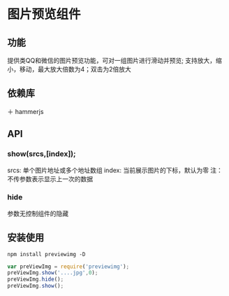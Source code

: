 # 图片预览组件

## 功能
提供类QQ和微信的图片预览功能，可对一组图片进行滑动并预览;
支持放大，缩小，移动，最大放大倍数为4；双击为2倍放大

## 依赖库
＋ hammerjs

## API

### show(srcs,[index]);
srcs: 单个图片地址或多个地址数组
index: 当前展示图片的下标，默认为零
注：不传参数表示显示上一次的数据

### hide
参数无控制组件的隐藏

## 安装使用
```shell
npm install previewimg -D
```

```javascript
var preViewImg = require('previewimg');
preViewImg.show('....jpg',0);
preViewImg.hide();
preViewImg.show();
```